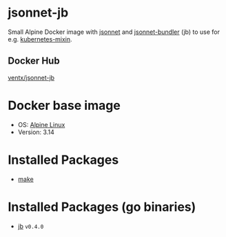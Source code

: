 # jsonnet-jb

Small Alpine Docker image with [jsonnet](https://jsonnet.org/) and [jsonnet-bundler](https://github.com/jsonnet-bundler/jsonnet-bundler) (jb) to use for e.g. [kubernetes-mixin](https://github.com/kubernetes-monitoring/kubernetes-mixin).


## Docker Hub

[ventx/jsonnet-jb](https://cloud.docker.com/u/ventx/repository/docker/ventx/jsonnet-jb)


# Docker base image

* OS: [Alpine Linux](https://alpinelinux.org/)
* Version: 3.14


# Installed Packages

* [make](https://pkgs.alpinelinux.org/packages?name=make&branch=v3.14)


# Installed Packages (go binaries)

* [jb](https://github.com/jsonnet-bundler/jsonnet-bundler) `v0.4.0`

